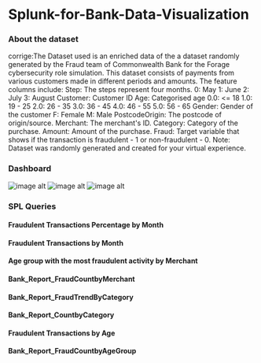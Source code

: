 # Splunk-for-Bank-Data-Visualization


### About the dataset
corrige:The Dataset used is an enriched data of the a dataset randomly generated  by the Fraud team of Commonwealth Bank for the Forage cybersecurity role simulation. This dataset consists of payments from various customers made in different periods and amounts. The feature columns include:
Step: The steps represent four months.
0: May
1: June
2: July
3: August
Customer: Customer ID
Age: Categorised age
0.0: <= 18
1.0: 19 - 25
2.0: 26 - 35
3.0: 36 - 45
4.0: 46 - 55
5.0: 56 - 65
Gender: Gender of the customer
F: Female
M: Male
PostcodeOrigin: The postcode of origin/source.
Merchant: The merchant's ID. 
Category: Category of the purchase. 
Amount: Amount of the purchase.
Fraud: Target variable that shows if the transaction is fraudulent - 1 or non-fraudulent - 0.
Note: Dataset was randomly generated and created for your virtual experience.



### Dashboard

![image alt](https://github.com/KossiSerge/Splunk-for-Bank-Data-Visualization/blob/main/Dsh1.png?raw=true)
![image alt](https://github.com/KossiSerge/Splunk-for-Bank-Data-Visualization/blob/main/Dsh2.png?raw=true)
![image alt](https://github.com/KossiSerge/Splunk-for-Bank-Data-Visualization/blob/main/Dsh3.png?raw=true)


### SPL Queries


#### Fraudulent Transactions Percentage by Month

#### Fraudulent Transactions by Month

#### Age group with the most fraudulent activity by Merchant

#### Bank_Report_FraudCountbyMerchant

#### Bank_Report_FraudTrendByCategory

#### Bank_Report_CountbyCategory

#### Fraudulent Transactions by Age

#### Bank_Report_FraudCountbyAgeGroup

